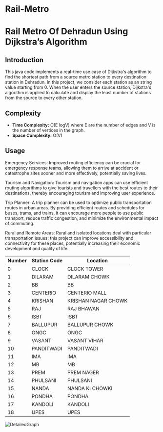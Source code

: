# Rail-Metro

# Rail Metro Of Dehradun Using Dijkstra’s Algorithm 


## Introduction

This java code implements a real-time use case of Dijkstra's algorithm to find the shortest path from a source metro station to every destination station in Dehradun. In this project, we consider each station as an string value starting from 0. When the user enters the source station, Dijkstra's algorithm is applied to calculate and display the least number of stations from the source to every other station.

## Complexity

- **Time Complexity:** O(E logV) where E are the number of edges and V is the number of vertices in the graph.
- **Space Complexity:** O(V)

## Usage
Emergency Services: Improved routing efficiency can be crucial for emergency response teams, allowing them to arrive at accident or catastrophe sites sooner and more effectively, potentially saving lives.

Tourism and Navigation: Tourism and navigation apps can use efficient routing algorithms to give tourists and travellers with the best routes to their destinations, thereby encouraging tourism and improving user experience.

Trip Planner: A trip planner can be used to optimize public transportation routes in urban areas. By providing efficient routes and schedules for buses, trams, and trains, it can encourage more people to use public transport, reduce traffic congestion, and minimize the environmental impact of commuting.


Rural and Remote Areas: Rural and isolated locations deal with particular transportation issues; this project can improve accessibility and connectivity for these places, potentially increasing their economic development and quality of life.




| Number | Station Code | Location            |
| ------ | ------------ | ------------------- |
| 0      | CLOCK        | CLOCK TOWER         |
| 1      | DILARAM      | DILARAM CHOWK       |
| 2      | BB           | BB                  |
| 3      | CENTERIO     | CENTERIO MALL       |
| 4      | KRISHAN      | KRISHAN NAGAR CHOWK |
| 5      | RAJ          | RAJ BHAWAN          |
| 6      | ISBT         | ISBT                |
| 7      | BALLUPUR     | BALLUPUR CHOWK      |
| 8      | ONGC         | ONGC                |
| 9      | VASANT       | VASANT VIHAR        |
| 10     | PANDITWADI   | PANDITWADI          |
| 11     | IMA          | IMA                 |
| 12     | MB           | MB                  |
| 13     | PREM         | PREM NAGER          |
| 14     | PHULSANI     | PHULSANI            |
| 15     | NANDA        | NANDA KI CHOWKI     |
| 16     | PONDHA       | PONDHA              |
| 17     | KANDOLI      | KANDOLI             |
| 18     | UPES         | UPES                |

![DetailedGraph](https://github.com/Hitendra-Sisodia/Rail-Metro-App/assets/97343226/55cc35c0-1d45-4475-b03e-4ad9aae7ef2e)
